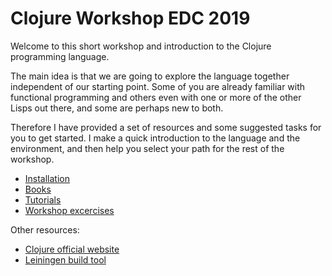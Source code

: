 # Clojure Workshop EDC 2019

Welcome to this short workshop and introduction to the Clojure programming language.

The main idea is that we are going to explore the language together independent of our starting point. Some of you are already familiar with functional programming and others even with one or more of the other Lisps out there, and some are perhaps new to both.

Therefore I have provided a set of resources and some suggested tasks for you to get started. I make a quick introduction to the language and the environment, and then help you select your path for the rest of the workshop.

* [Installation](installation.md)
* [Books](books.md)
* [Tutorials](tutorials.md)
* [Workshop excercises](excercises.md)


Other resources:
* [Clojure official website](https://clojure.org)
* [Leiningen build tool](https://leiningen.org)
